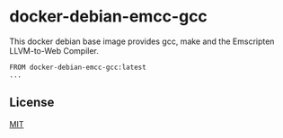 # docker-debian-emcc-gcc

This docker debian base image provides gcc, make and the Emscripten LLVM-to-Web Compiler.

    FROM docker-debian-emcc-gcc:latest
    ...

## License

[MIT](LICENSE)
